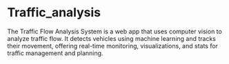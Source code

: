 # Traffic_analysis
The Traffic Flow Analysis System is a web app that uses computer vision to analyze traffic flow. It detects vehicles using machine learning and tracks their movement, offering real-time monitoring, visualizations, and stats for traffic management and planning.
